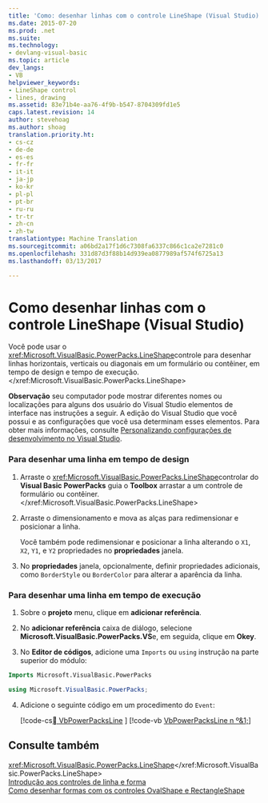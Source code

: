 ```yaml
---
title: 'Como: desenhar linhas com o controle LineShape (Visual Studio) | Documentos do Microsoft'
ms.date: 2015-07-20
ms.prod: .net
ms.suite: 
ms.technology:
- devlang-visual-basic
ms.topic: article
dev_langs:
- VB
helpviewer_keywords:
- LineShape control
- lines, drawing
ms.assetid: 83e71b4e-aa76-4f9b-b547-8704309fd1e5
caps.latest.revision: 14
author: stevehoag
ms.author: shoag
translation.priority.ht:
- cs-cz
- de-de
- es-es
- fr-fr
- it-it
- ja-jp
- ko-kr
- pl-pl
- pt-br
- ru-ru
- tr-tr
- zh-cn
- zh-tw
translationtype: Machine Translation
ms.sourcegitcommit: a06bd2a17f1d6c7308fa6337c866c1ca2e7281c0
ms.openlocfilehash: 331d87d3f88b14d939ea0877989af574f6725a13
ms.lasthandoff: 03/13/2017

---
```

# <a name="how-to-draw-lines-with-the-lineshape-control-visual-studio"></a>Como desenhar linhas com o controle LineShape (Visual Studio)
Você pode usar o <xref:Microsoft.VisualBasic.PowerPacks.LineShape>controle para desenhar linhas horizontais, verticais ou diagonais em um formulário ou contêiner, em tempo de design e tempo de execução.</xref:Microsoft.VisualBasic.PowerPacks.LineShape>  
  
 **Observação** seu computador pode mostrar diferentes nomes ou localizações para alguns dos usuário do Visual Studio elementos de interface nas instruções a seguir. A edição do Visual Studio que você possui e as configurações que você usa determinam esses elementos. Para obter mais informações, consulte [Personalizando configurações de desenvolvimento no Visual Studio](http://msdn.microsoft.com/en-us/22c4debb-4e31-47a8-8f19-16f328d7dcd3).  
  
### <a name="to-draw-a-line-at-design-time"></a>Para desenhar uma linha em tempo de design  
  
1.  Arraste o <xref:Microsoft.VisualBasic.PowerPacks.LineShape>controlar do **Visual Basic PowerPacks** guia o **Toolbox** arrastar a um controle de formulário ou contêiner.</xref:Microsoft.VisualBasic.PowerPacks.LineShape>  
  
2.  Arraste o dimensionamento e mova as alças para redimensionar e posicionar a linha.  
  
     Você também pode redimensionar e posicionar a linha alterando o `X1`, `X2`, `Y1`, e `Y2` propriedades no **propriedades** janela.  
  
3.  No **propriedades** janela, opcionalmente, definir propriedades adicionais, como `BorderStyle` ou `BorderColor` para alterar a aparência da linha.  
  
### <a name="to-draw-a-line-at-run-time"></a>Para desenhar uma linha em tempo de execução  
  
1.  Sobre o **projeto** menu, clique em **adicionar referência**.  
  
2.  No **adicionar referência** caixa de diálogo, selecione **Microsoft.VisualBasic.PowerPacks.VS**e, em seguida, clique em **Okey**.  
  
3.  No **Editor de códigos**, adicione uma `Imports` ou `using` instrução na parte superior do módulo:  
  
```vb  
Imports Microsoft.VisualBasic.PowerPacks  
```  
  
```csharp  
using Microsoft.VisualBasic.PowerPacks;  
```  
  
4.  Adicione o seguinte código em um procedimento do `Event`:  
  
     [!code-cs[&#1; VbPowerPacksLine](../../../visual-basic/developing-apps/windows-forms/codesnippet/CSharp/how-to-draw-lines-with-the-lineshape-control-visual-studio_1.cs) ] 
     [!code-vb [VbPowerPacksLine n º&1;](../../../visual-basic/developing-apps/windows-forms/codesnippet/VisualBasic/how-to-draw-lines-with-the-lineshape-control-visual-studio_1.vb)]  
  
## <a name="see-also"></a>Consulte também  
 <xref:Microsoft.VisualBasic.PowerPacks.LineShape></xref:Microsoft.VisualBasic.PowerPacks.LineShape>   
 [Introdução aos controles de linha e forma](../../../visual-basic/developing-apps/windows-forms/introduction-to-the-line-and-shape-controls-visual-studio.md)   
 [Como desenhar formas com os controles OvalShape e RectangleShape](../../../visual-basic/developing-apps/windows-forms/how-to-draw-shapes-with-the-ovalshape-and-rectangleshape-controls.md)
